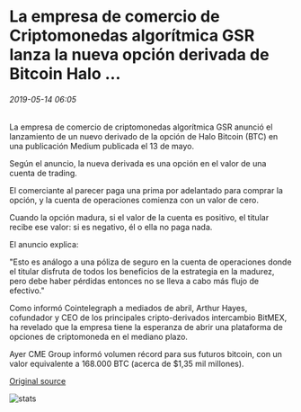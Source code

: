 # La empresa de comercio de Criptomonedas algorítmica GSR lanza la nueva opción derivada de Bitcoin Halo ...

###### 2019-05-14 06:05

La empresa de comercio de criptomonedas algorítmica GSR anunció el lanzamiento de un nuevo derivado de la opción de Halo Bitcoin (BTC) en una publicación Medium publicada el 13 de mayo.

Según el anuncio, la nueva derivada es una opción en el valor de una cuenta de trading.

El comerciante al parecer paga una prima por adelantado para comprar la opción, y la cuenta de operaciones comienza con un valor de cero.

Cuando la opción madura, si el valor de la cuenta es positivo, el titular recibe ese valor: si es negativo, él o ella no paga nada.

El anuncio explica:

"Esto es análogo a una póliza de seguro en la cuenta de operaciones donde el titular disfruta de todos los beneficios de la estrategia en la madurez, pero debe haber pérdidas entonces no se lleva a cabo más flujo de efectivo."

Como informó Cointelegraph a mediados de abril, Arthur Hayes, cofundador y CEO de los principales cripto-derivados intercambio BitMEX, ha revelado que la empresa tiene la esperanza de abrir una plataforma de opciones de criptomoneda en el mediano plazo.

Ayer CME Group informó volumen récord para sus futuros bitcoin, con un valor equivalente a 168.000 BTC (acerca de $1,35 mil millones).

[Original source](https://cointelegraph.com/news/algorithmic-cryptocurrency-trading-firm-gsr-launches-new-bitcoin-halo-option-derivative)

![stats](https://c.statcounter.com/11760860/0/a89fa40b/1/ "stats")